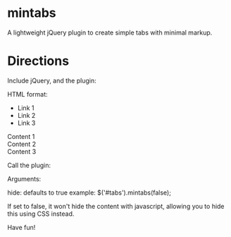 mintabs
=======

A lightweight jQuery plugin to create simple tabs with minimal markup.


Directions
=======

Include jQuery, and the plugin:

<script src="//cdnjs.cloudflare.com/ajax/libs/jquery/2.1.0/jquery.js"></script>
<script src="jquery.mintabs.js"></script>


HTML format:

<div id="tabs">

  <ul>
    <li>Link 1</li>
    <li>Link 2</li>
    <li>Link 3</li>
  </ul>
  
  <div>Content 1</div>
  <div>Content 2</div>
  <div>Content 3</div

</div>

Call the plugin:

<script> $('#tabs').mintabs(); </script>

Arguments:

hide: defaults to true
example: $('#tabs').mintabs(false);

If set to false, it won't hide the content with javascript, allowing you to hide this using CSS instead.

Have fun!
